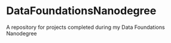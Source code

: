 # DataFoundationsNanodegree
A repository for projects completed during my Data Foundations Nanodegree
